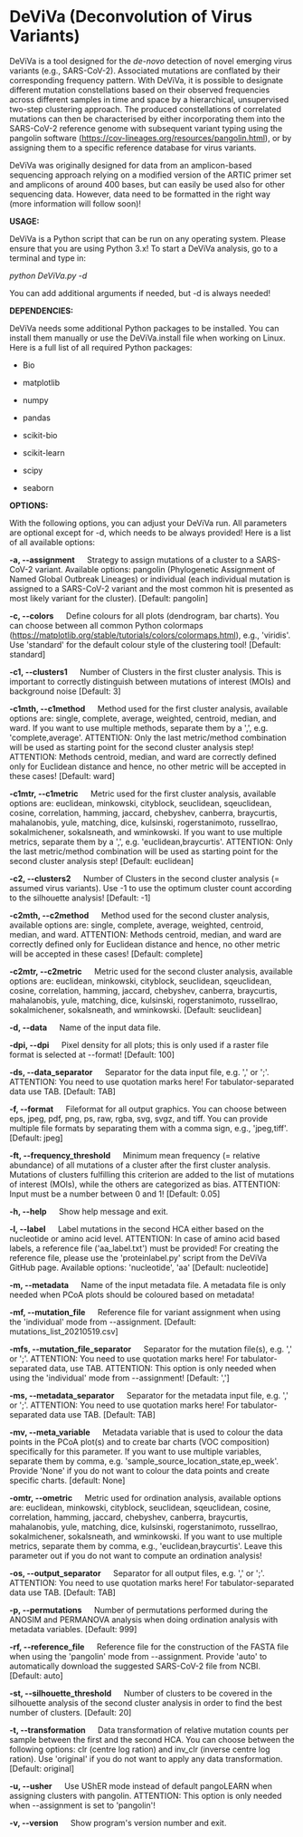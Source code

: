 # DeViVa (Deconvolution of Virus Variants)

DeViVa is a tool designed for the _de-novo_ detection of novel emerging virus variants (e.g., SARS-CoV-2). Associated mutations are conflated by their corresponding frequency pattern. With DeViVa, it is possible to designate different mutation constellations based on their observed frequencies across different samples in time and space by a hierarchical, unsupervised two-step clustering approach. The produced constellations of correlated mutations can then be characterised by either incorporating them into the SARS-CoV-2 reference genome with subsequent variant typing using the pangolin software (https://cov-lineages.org/resources/pangolin.html), or by assigning them to a specific reference database for virus variants.

DeViVa was originally designed for data from an amplicon-based sequencing approach relying on a modified version of the ARTIC primer set and amplicons of around 400 bases, but can easily be used also for other sequencing data. However, data need to be formatted in the right way (more information will follow soon)!

__USAGE:__

DeViVa is a Python script that can be run on any operating system. Please ensure that you are using Python 3.x! To start a DeViVa analysis, go to a terminal and type in:

_python DeViVa.py -d_

You can add additional arguments if needed, but -d is always needed!

__DEPENDENCIES:__

DeViVa needs some additional Python packages to be installed. You can install them manually or use the DeViVa.install file when working on Linux. Here is a full list of all required Python packages:

* Bio

* matplotlib

* numpy

* pandas

* scikit-bio

* scikit-learn

* scipy

* seaborn

__OPTIONS:__

With the following options, you can adjust your DeViVa run. All parameters are optional except for -d, which needs to be always provided! Here is a list of all available options:

__-a, --assignment__ &emsp; Strategy to assign mutations of a cluster to a SARS-CoV-2 variant. Available options: pangolin (Phylogenetic Assignment of Named Global Outbreak Lineages) or individual (each individual mutation is assigned to a SARS-CoV-2 variant and the most common hit is presented as most likely variant for the cluster). [Default: pangolin]

__-c, --colors__ &emsp; Define colours for all plots (dendrogram, bar charts). You can choose between all common Python colormaps (https://matplotlib.org/stable/tutorials/colors/colormaps.html), e.g., 'viridis'. Use 'standard' for the default colour style of the clustering tool! [Default: standard]

__-c1, --clusters1__ &emsp; Number of Clusters in the first cluster analysis. This is important to correctly distinguish between mutations of interest (MOIs) and background noise [Default: 3]

__-c1mth, --c1method__ &emsp; Method used for the first cluster analysis, available options are: single, complete, average, weighted, centroid, median, and ward. If you want to use multiple methods, separate them by a ',', e.g. 'complete,average'. ATTENTION: Only the last metric/method combination will be used as starting point for the second cluster analysis step! ATTENTION: Methods centroid, median, and ward are correctly defined only for Euclidean distance and hence, no other metric will be accepted in these cases! [Default: ward]

__-c1mtr, --c1metric__ &emsp; Metric used for the first cluster analysis, available options are: euclidean, minkowski, cityblock, seuclidean, sqeuclidean, cosine, correlation, hamming, jaccard, chebyshev, canberra, braycurtis, mahalanobis, yule, matching, dice, kulsinski, rogerstanimoto, russellrao, sokalmichener, sokalsneath, and wminkowski. If you want to use multiple metrics, separate them by a ',', e.g. 'euclidean,braycurtis'. ATTENTION: Only the last metric/method combination will be used as starting point for the second cluster analysis step! [Default: euclidean]

__-c2, --clusters2__ &emsp; Number of Clusters in the second cluster analysis (= assumed virus variants). Use -1 to use the optimum cluster count according to the silhouette analysis! [Default: -1]

__-c2mth, --c2method__ &emsp; Method used for the second cluster analysis, available options are: single, complete, average, weighted, centroid, median, and ward. ATTENTION: Methods centroid, median, and ward are correctly defined only for Euclidean distance and hence, no other metric will be accepted in these cases! [Default: complete]

__-c2mtr, --c2metric__ &emsp; Metric used for the second cluster analysis, available options are: euclidean, minkowski, cityblock, seuclidean, sqeuclidean, cosine, correlation, hamming, jaccard, chebyshev, canberra, braycurtis, mahalanobis, yule, matching, dice, kulsinski, rogerstanimoto, russellrao, sokalmichener, sokalsneath, and wminkowski. [Default: seuclidean]

__-d, --data__ &emsp; Name of the input data file.

__-dpi, --dpi__ &emsp; Pixel density for all plots; this is only used if a raster file format is selected at --format! [Default: 100]

__-ds, --data_separator__ &emsp; Separator for the data input file, e.g. ',' or ';'. ATTENTION: You need to use quotation marks here! For tabulator-separated data use TAB. [Default: TAB]

__-f, --format__ &emsp; Fileformat for all output graphics. You can choose between eps, jpeg, pdf, png, ps, raw, rgba, svg, svgz, and tiff. You can provide multiple file formats by separating them with a comma sign, e.g., 'jpeg,tiff'. [Default: jpeg]

__-ft, --frequency_threshold__ &emsp; Minimum mean frequency (= relative abundance) of all mutations of a cluster after the first cluster analysis. Mutations of clusters fulfilling this criterion are added to the list of mutations of interest (MOIs), while the others are categorized as bias. ATTENTION: Input must be a number between 0 and 1! [Default: 0.05]

__-h, --help__ &emsp; Show help message and exit.

__-l, --label__ &emsp; Label mutations in the second HCA either based on the nucleotide or amino acid level. ATTENTION: In case of amino acid based labels, a reference file ('aa_label.txt') must be provided! For creating the reference file, please use the 'proteinlabel.py' script from the DeViVa GitHub page. Available options: 'nucleotide', 'aa' [Default: nucleotide]

__-m, --metadata__ &emsp; Name of the input metadata file. A metadata file is only needed when PCoA plots should be coloured based on metadata!

__-mf, --mutation_file__ &emsp; Reference file for variant assignment when using the 'individual' mode from --assignment. [Default: mutations_list_20210519.csv]

__-mfs, --mutation_file_separator__ &emsp; Separator for the mutation file(s), e.g. ',' or ';'. ATTENTION: You need to use quotation marks here! For tabulator-separated data, use TAB. ATTENTION: This option is only needed when using the 'individual' mode from --assignment! [Default: ',']

__-ms, --metadata_separator__ &emsp; Separator for the metadata input file, e.g. ',' or ';'. ATTENTION: You need to use quotation marks here! For tabulator-separated data use TAB. [Default: TAB]

__-mv, --meta_variable__ &emsp; Metadata variable that is used to colour the data points in the PCoA plot(s) and to create bar charts (VOC composition) specifically for this parameter. If you want to use multiple variables, separate them by comma, e.g. 'sample_source_location_state,ep_week'. Provide 'None' if you do not want to colour the data points and create specific charts. [default: None]

__-omtr, --ometric__ &emsp; Metric used for ordination analysis, available options are: euclidean, minkowski, cityblock, seuclidean, sqeuclidean, cosine, correlation, hamming, jaccard, chebyshev, canberra, braycurtis, mahalanobis, yule, matching, dice, kulsinski, rogerstanimoto, russellrao, sokalmichener, sokalsneath, and wminkowski. If you want to use multiple metrics, separate them by comma, e.g., 'euclidean,braycurtis'. Leave this parameter out if you do not want to compute an ordination analysis!

__-os, --output_separator__ &emsp; Separator for all output files, e.g. ',' or ';'. ATTENTION: You need to use quotation marks here! For tabulator-separated data use TAB. [Default: TAB]

__-p, --permutations__ &emsp; Number of permutations performed during the ANOSIM and PERMANOVA analysis when doing ordination analysis with metadata variables. [Default: 999]

__-rf, --reference_file__ &emsp; Reference file for the construction of the FASTA file when using the 'pangolin' mode from --assignment. Provide 'auto' to automatically download the suggested SARS-CoV-2 file from NCBI. [Default: auto]

__-st, --silhouette_threshold__ &emsp; Number of clusters to be covered in the silhouette analysis of the second cluster analysis in order to find the best number of clusters. [Default: 20]

__-t, --transformation__ &emsp; Data transformation of relative mutation counts per sample between the first and the second HCA. You can choose between the following options: clr (centre log ration) and inv_clr (inverse centre log ration). Use 'original' if you do not want to apply any data transformation. [Default: original]

__-u, --usher__ &emsp; Use UShER mode instead of default pangoLEARN when assigning clusters with pangolin. ATTENTION: This option is only needed when --assignment is set to 'pangolin'!

__-v, --version__ &emsp; Show program's version number and exit.
